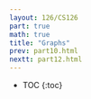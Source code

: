 ```yaml
---
layout: 126/CS126
part: true
math: true
title: "Graphs"
prev: part10.html
nextt: part12.html
---
```


* TOC
{:toc}
